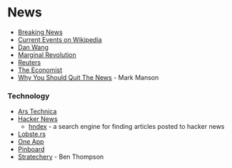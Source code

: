 # News

* [Breaking News](https://breaking.ai/)
* [Current Events on Wikipedia](https://en.wikipedia.org/wiki/Portal:Current_events)
* [Dan Wang](https://danwang.co/)
* [Marginal Revolution](https://marginalrevolution.com/)
* [Reuters](https://www.reuters.com/)
* [The Economist](https://www.economist.com/)
* [Why You Should Quit The News](https://markmanson.net/why-you-should-quit-the-news) - Mark Manson

### Technology

* [Ars Technica](https://arstechnica.com/)
* [Hacker News](https://news.ycombinator.com/)
  * [hndex](https://hndex.org/) - a search engine for finding articles posted to hacker news
* [Lobste.rs](https://lobste.rs/)
* [One App](https://reader.one/)
* [Pinboard](https://pinboard.in/popular/)
* [Stratechery](https://stratechery.com/) - Ben Thompson

